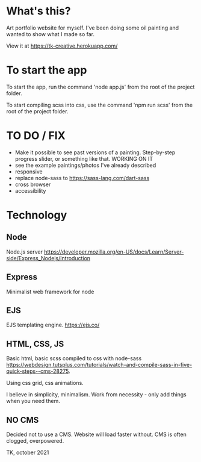 # What's this?

Art portfolio website for myself.
I've been doing some oil painting and wanted to show what I made so far.

View it at https://tk-creative.herokuapp.com/

# To start the app

To start the app, run the command 'node app.js' from the root of the project folder.

To start compiling scss into css, use the command 'npm run scss' from the root of the project folder.

# TO DO / FIX

- Make it possible to see past versions of a painting. Step-by-step progress slider, or something like that. WORKING ON IT
- see the example paintings/photos I've already described
- responsive
- replace node-sass to https://sass-lang.com/dart-sass 
- cross browser
- accessibility

# Technology

## Node

Node.js server https://developer.mozilla.org/en-US/docs/Learn/Server-side/Express_Nodejs/Introduction

## Express
Minimalist web framework for node

## EJS

EJS templating engine. https://ejs.co/

## HTML, CSS, JS

Basic html, basic scss compiled to css with node-sass https://webdesign.tutsplus.com/tutorials/watch-and-compile-sass-in-five-quick-steps--cms-28275. 

Using css grid, css animations.

I believe in simplicity, minimalism. Work from necessity - only add things when you need them.

## NO CMS

Decided not to use a CMS. Website will load faster without. CMS is often clogged, overpowered. 

TK, october 2021
